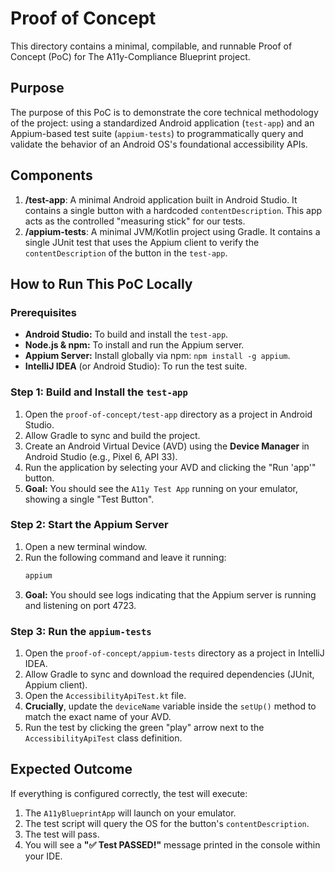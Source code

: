 # Proof of Concept

This directory contains a minimal, compilable, and runnable Proof of Concept (PoC) for The A11y-Compliance Blueprint project.

## Purpose

The purpose of this PoC is to demonstrate the core technical methodology of the project: using a standardized Android application (`test-app`) and an Appium-based test suite (`appium-tests`) to programmatically query and validate the behavior of an Android OS's foundational accessibility APIs.

## Components

1.  **/test-app**: A minimal Android application built in Android Studio. It contains a single button with a hardcoded `contentDescription`. This app acts as the controlled "measuring stick" for our tests.
2.  **/appium-tests**: A minimal JVM/Kotlin project using Gradle. It contains a single JUnit test that uses the Appium client to verify the `contentDescription` of the button in the `test-app`.

## How to Run This PoC Locally

### Prerequisites

* **Android Studio:** To build and install the `test-app`.
* **Node.js & npm:** To install and run the Appium server.
* **Appium Server:** Install globally via npm: `npm install -g appium`.
* **IntelliJ IDEA** (or Android Studio): To run the test suite.

### Step 1: Build and Install the `test-app`

1.  Open the `proof-of-concept/test-app` directory as a project in Android Studio.
2.  Allow Gradle to sync and build the project.
3.  Create an Android Virtual Device (AVD) using the **Device Manager** in Android Studio (e.g., Pixel 6, API 33).
4.  Run the application by selecting your AVD and clicking the "Run 'app'" button.
5.  **Goal:** You should see the `A11y Test App` running on your emulator, showing a single "Test Button".

### Step 2: Start the Appium Server

1.  Open a new terminal window.
2.  Run the following command and leave it running:
    ```bash
    appium
    ```
3.  **Goal:** You should see logs indicating that the Appium server is running and listening on port 4723.

### Step 3: Run the `appium-tests`

1.  Open the `proof-of-concept/appium-tests` directory as a project in IntelliJ IDEA.
2.  Allow Gradle to sync and download the required dependencies (JUnit, Appium client).
3.  Open the `AccessibilityApiTest.kt` file.
4.  **Crucially**, update the `deviceName` variable inside the `setUp()` method to match the exact name of your AVD.
5.  Run the test by clicking the green "play" arrow next to the `AccessibilityApiTest` class definition.

## Expected Outcome

If everything is configured correctly, the test will execute:
1.  The `A11yBlueprintApp` will launch on your emulator.
2.  The test script will query the OS for the button's `contentDescription`.
3.  The test will pass.
4.  You will see a **"✅ Test PASSED!"** message printed in the console within your IDE.